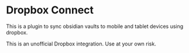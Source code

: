 # Dropbox Connect

This is a plugin to sync obsidian vaults to mobile and tablet devices using dropbox.

This is an unofficial Dropbox integration. Use at your own risk.

